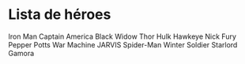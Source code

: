 # Lista de héroes
Iron Man
Captain America
Black Widow
Thor
Hulk
Hawkeye
Nick Fury
Pepper Potts
War Machine
JARVIS
Spider-Man
Winter Soldier
Starlord
Gamora

